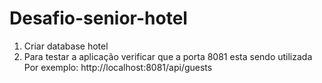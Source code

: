 # Desafio-senior-hotel

1. Criar database hotel
2. Para testar a aplicação verificar que a porta 8081 esta sendo utilizada
  Por exemplo:
  http://localhost:8081/api/guests
